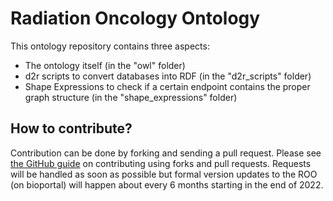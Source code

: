 # Radiation Oncology Ontology

This ontology repository contains three aspects:
* The ontology itself (in the "owl" folder)
* d2r scripts to convert databases into RDF (in the "d2r_scripts" folder)
* Shape Expressions to check if a certain endpoint contains the proper graph structure (in the "shape_expressions" folder)

## How to contribute?
Contribution can be done by forking and sending a pull request. Please see [the GitHub guide](https://docs.github.com/en/get-started/quickstart/contributing-to-projects) on contributing using forks and pull requests.
Requests will be handled as soon as possible but formal version updates to the ROO (on bioportal) will happen about every 6 months starting in the end of 2022.
